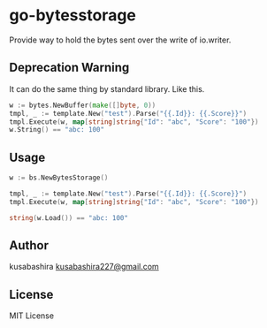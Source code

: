 go-bytesstorage
============
Provide way to hold the bytes sent over the write of io.writer.

Deprecation Warning
-----
It can do the same thing by standard library.
Like this.
```go
w := bytes.NewBuffer(make([]byte, 0))
tmpl, _ := template.New("test").Parse("{{.Id}}: {{.Score}}")
tmpl.Execute(w, map[string]string{"Id": "abc", "Score": "100"})
w.String() == "abc: 100"
```

Usage
-----
```go
w := bs.NewBytesStorage()

tmpl, _ := template.New("test").Parse("{{.Id}}: {{.Score}}")
tmpl.Execute(w, map[string]string{"Id": "abc", "Score": "100"})

string(w.Load()) == "abc: 100"
```

Author
------
kusabashira <kusabashira227@gmail.com>

License
-------
MIT License
